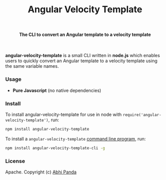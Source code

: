 <h1 align="center">

  <!--<a href="https://webtorrent.io"><img src="https://webtorrent.io/img/WebTorrent.png" alt="WebTorrent" width="200"></a>-->
  <br>
  Angular Velocity Template
  <br>
  <br>
</h1>

<h4 align="center">The CLI to convert an Angular template to a velocity template</h4>

<p align="center">
</p>
<br>

**angular-velocity-template** is a small CLI written in **node.js** which enables users to quickly convert an Angular template to a velocity template using the same variable names.

### Usage


- **Pure Javascript** (no native dependencies)


### Install

To install angular-velocity-template for use in node with `require('angular-velocity-template')`, run:

```bash
npm install angular-velocity-template
```

To install a `angular-velocity-template`
[command line program](https://github.com/abhipanda/angular-velocity-template), run:

```bash
npm install angular-velocity-template-cli -g
```

### License

Apache. Copyright (c) [Abhi Panda](https://abhinandanpanda.com)